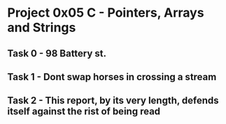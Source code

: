 # Project 0x05 C - Pointers, Arrays and Strings

## Task 0 - 98 Battery st.

## Task 1 - Dont swap horses in crossing a stream

## Task 2 - This report, by its very length, defends itself against the rist of being read
